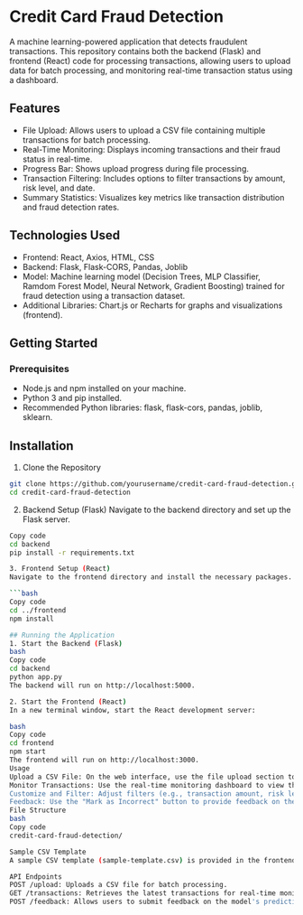 # Credit Card Fraud Detection
A machine learning-powered application that detects fraudulent transactions. This repository contains both the backend (Flask) and frontend (React) code for processing transactions, allowing users to upload data for batch processing, and monitoring real-time transaction status using a dashboard.

## Features
- File Upload: Allows users to upload a CSV file containing multiple transactions for batch processing.
- Real-Time Monitoring: Displays incoming transactions and their fraud status in real-time.
- Progress Bar: Shows upload progress during file processing.
- Transaction Filtering: Includes options to filter transactions by amount, risk level, and date.
- Summary Statistics: Visualizes key metrics like transaction distribution and fraud detection rates.
  
## Technologies Used
- Frontend: React, Axios, HTML, CSS
- Backend: Flask, Flask-CORS, Pandas, Joblib
- Model: Machine learning model (Decision Trees, MLP Classifier, Ramdom Forest Model, Neural Network, Gradient Boosting) trained for fraud detection using a transaction dataset.
- Additional Libraries: Chart.js or Recharts for graphs and visualizations (frontend).
  
## Getting Started
### Prerequisites
- Node.js and npm installed on your machine.
- Python 3 and pip installed.
- Recommended Python libraries: flask, flask-cors, pandas, joblib, sklearn.
  
## Installation
1. Clone the Repository
```bash
git clone https://github.com/yourusername/credit-card-fraud-detection.git
cd credit-card-fraud-detection
```
2. Backend Setup (Flask)
Navigate to the backend directory and set up the Flask server.

```bash
Copy code
cd backend
pip install -r requirements.txt

3. Frontend Setup (React)
Navigate to the frontend directory and install the necessary packages.

```bash
Copy code
cd ../frontend
npm install

## Running the Application
1. Start the Backend (Flask)
bash
Copy code
cd backend
python app.py
The backend will run on http://localhost:5000.

2. Start the Frontend (React)
In a new terminal window, start the React development server:

bash
Copy code
cd frontend
npm start
The frontend will run on http://localhost:3000.
Usage
Upload a CSV File: On the web interface, use the file upload section to upload a transactions CSV for batch processing. You can download a sample CSV template from the provided link to format your data correctly.
Monitor Transactions: Use the real-time monitoring dashboard to view the transaction feed, apply filters, and see the model's fraud status for each transaction.
Customize and Filter: Adjust filters (e.g., transaction amount, risk level, date range) to navigate through the transaction data efficiently.
Feedback: Use the "Mark as Incorrect" button to provide feedback on the model's predictions to improve future retraining.
File Structure
bash
Copy code
credit-card-fraud-detection/

Sample CSV Template
A sample CSV template (sample-template.csv) is provided in the frontend/public directory. Users can download and format their transaction data accordingly for batch processing.

API Endpoints
POST /upload: Uploads a CSV file for batch processing.
GET /transactions: Retrieves the latest transactions for real-time monitoring.
POST /feedback: Allows users to submit feedback on the model's predictions for future improvements.
